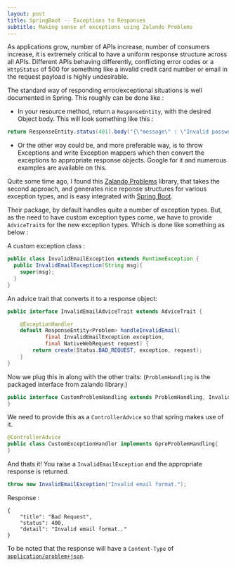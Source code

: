 ```yaml
---
layout: post
title: SpringBoot -- Exceptions to Responses
subtitle: Making sense of exceptions using Zalando Problems
---
```


As applications grow, number of APIs increase, number of consumers increase, it is extremely critical to have a uniform response structure across all APIs. Different APIs behaving differently, conflicting error codes or a `HttpStatus` of 500 for something like a invalid credit card number or email in the request payload is highly undesirable.

The standard way of responding error/exceptional situations is well documented in Spring. This roughly can be done like :

* In your resource method, return a `ResponseEntity`, with the desired Object body.
This will look something like this :

~~~java
return ResponseEntity.status(401).body("{\"message\" : \"Invalid password\"}");
~~~

* Or the other way could be, and more preferable way, is to throw Exceptions and write Exception mappers which then convert the exceptions to appropriate response objects. Google for it and numerous examples are available on this.

Quite some time ago, I found this [Zalando Problems] library, that takes the second approach, and generates nice reponse structures for various exception types, and is easy integrated with [Spring Boot].

Their package, by default handles quite a number of exception types. But, as the need to have custom exception types come, we have to provide `AdviceTrait`s for the new exception types. Which is done like something as below :

A custom exception class :
```java
public class InvalidEmailException extends RuntimeException {
  public InvalidEmailException(String msg){
    super(msg);
  }
}
```

An advice trait that converts it to a response object:
```java
public interface InvalidEmailAdviceTrait extends AdviceTrait {

    @ExceptionHandler
    default ResponseEntity<Problem> handleInvalidEmail(
            final InvalidEmailException exception,
            final NativeWebRequest request) {
        return create(Status.BAD_REQUEST, exception, request);
    }
}
```

Now we plug this in along with the other traits:
(`ProblemHandling` is the packaged interface from zalando library.)
```java
public interface CustomProblemHandling extends ProblemHandling, InvalidEmailAdviceTrait{
}
```

We need to provide this as a `ControllerAdvice` so that spring makes use of it.

```java
@ControllerAdvice
public class CustomExceptionHandler implements GproProblemHandling{
}
```
And thats it! You raise a `InvalidEmailException` and the appropriate response is returned.

```java
throw new InvalidEmailException("Invalid email format.");
```

Response :

```
{
	"title": "Bad Request",
	"status": 400,
	"detail": "Invalid email format.."
}
```

To be noted that the response will have a `Content-Type` of [`application/problem+json`](https://tools.ietf.org/html/rfc7807).

   [zalando problems]: https://github.com/zalando/problem
   [spring boot]: https://github.com/zalando/problem-spring-web
   
